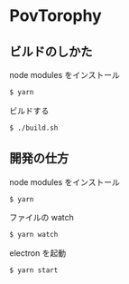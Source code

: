# PovTorophy

## ビルドのしかた

node modules をインストール

```sh
$ yarn
```

ビルドする

```sh
$ ./build.sh
```

## 開発の仕方

node modules をインストール

```sh
$ yarn
```

ファイルの watch

```sh
$ yarn watch
```

electron を起動

```sh
$ yarn start
```
